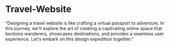 # Travel-Website
"Designing a travel website is like crafting a virtual passport to adventure. In this journey, we'll explore the art of creating a captivating online space that beckons wanderers, showcases destinations, and provides a seamless user experience. Let's embark on this design expedition together."
